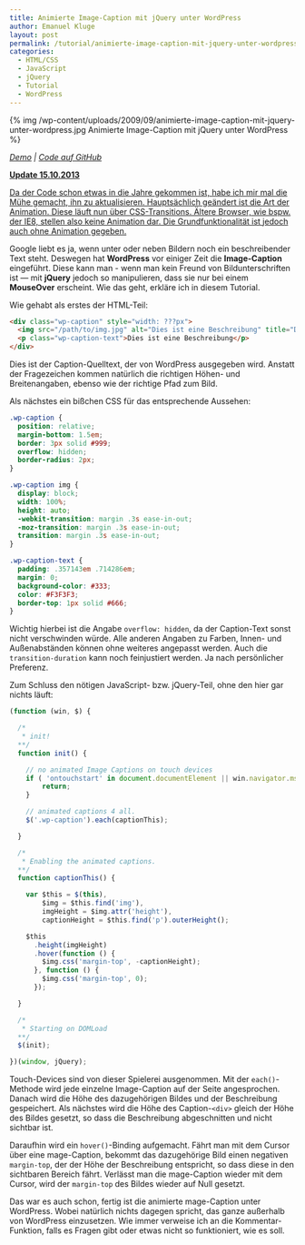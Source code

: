 ```yaml
---
title: Animierte Image-Caption mit jQuery unter WordPress
author: Emanuel Kluge
layout: post
permalink: /tutorial/animierte-image-caption-mit-jquery-unter-wordpress/
categories:
  - HTML/CSS
  - JavaScript
  - jQuery
  - Tutorial
  - WordPress
---
```


{% img /wp-content/uploads/2009/09/animierte-image-caption-mit-jquery-unter-wordpress.jpg Animierte Image-Caption mit jQuery unter WordPress %}

*[Demo](http://www.emanuel-kluge.de/demo/animierte-image-caption-mit-jquery-unter-wordpress/) | [Code auf GitHub](https://github.com/herschel666/animated-wordpress-image-captions)*

<p><ins datetime="2013-10-15T20:31:38+00:00"><strong>Update 15.10.2013</strong></ins></p>
<p><ins datetime="2013-10-15T20:31:38+00:00">Da der Code schon etwas in die Jahre gekommen ist, habe ich mir mal die Mühe gemacht, ihn zu aktualisieren. Hauptsächlich geändert ist die Art der Animation. Diese läuft nun über CSS-Transitions. Ältere Browser, wie bspw. der IE8, stellen also keine Animation dar. Die Grundfunktionalität ist jedoch auch ohne Animation gegeben.</ins></p>

Google liebt es ja, wenn unter oder neben Bildern noch ein beschreibender Text steht. Deswegen hat **WordPress** vor einiger Zeit die **Image-Caption** eingeführt. Diese kann man - wenn man kein Freund von Bildunterschriften ist — mit **jQuery** jedoch so manipulieren, dass sie nur bei einem **MouseOver** erscheint. Wie das geht, erkläre ich in diesem Tutorial.

Wie gehabt als erstes der HTML-Teil:

```html
<div class="wp-caption" style="width: ???px">
  <img src="/path/to/img.jpg" alt="Dies ist eine Beschreibung" title="Dies ist eine Beschreibung" width="???" height="???" class="size-full wp-image-3402" />
  <p class="wp-caption-text">Dies ist eine Beschreibung</p>
</div>
```

Dies ist der Caption-Quelltext, der von WordPress ausgegeben wird. Anstatt der Fragezeichen kommen natürlich die richtigen Höhen- und Breitenangaben, ebenso wie der richtige Pfad zum Bild.

Als nächstes ein bißchen CSS für das entsprechende Aussehen:

```css
.wp-caption {
  position: relative;
  margin-bottom: 1.5em;
  border: 3px solid #999;
  overflow: hidden;
  border-radius: 2px;
}

.wp-caption img {
  display: block;
  width: 100%;
  height: auto;
  -webkit-transition: margin .3s ease-in-out;
  -moz-transition: margin .3s ease-in-out;
  transition: margin .3s ease-in-out;
}

.wp-caption-text {
  padding: .357143em .714286em;
  margin: 0;
  background-color: #333;
  color: #F3F3F3;
  border-top: 1px solid #666;
}
```

Wichtig hierbei ist die Angabe `overflow: hidden`, da der Caption-Text sonst nicht verschwinden würde. Alle anderen Angaben zu Farben, Innen- und Außenabständen können ohne weiteres angepasst werden. Auch die `transition-duration` kann noch feinjustiert werden. Ja nach persönlicher Preferenz.

Zum Schluss den nötigen JavaScript- bzw. jQuery-Teil, ohne den hier gar nichts läuft:

```javascript
(function (win, $) {

  /*
   * init!
  **/
  function init() {

    // no animated Image Captions on touch devices
    if ( 'ontouchstart' in document.documentElement || win.navigator.msMaxTouchPoints ) {
        return;
    }

    // animated captions 4 all.
    $('.wp-caption').each(captionThis);

  }

  /*
   * Enabling the animated captions.
  **/
  function captionThis() {

    var $this = $(this),
        $img = $this.find('img'),
        imgHeight = $img.attr('height'),
        captionHeight = $this.find('p').outerHeight();

    $this
      .height(imgHeight)
      .hover(function () {
        $img.css('margin-top', -captionHeight);
      }, function () {
        $img.css('margin-top', 0);
      });

  }

  /*
   * Starting on DOMLoad
  **/
  $(init);

})(window, jQuery);
```

Touch-Devices sind von dieser Spielerei ausgenommen. Mit der `each()`-Methode wird jede einzelne Image-Caption auf der Seite angesprochen. Danach wird die Höhe des dazugehörigen Bildes und der Beschreibung gespeichert. Als nächstes wird die Höhe des Caption-`<div>` gleich der Höhe des Bildes gesetzt, so dass die Beschreibung abgeschnitten und nicht sichtbar ist.

Daraufhin wird ein `hover()`-Binding aufgemacht. Fährt man mit dem Cursor über eine mage-Caption, bekommt das dazugehörige Bild einen negativen `margin-top`, der der Höhe der Beschreibung entspricht, so dass diese in den sichtbaren Bereich fährt. Verlässt man die mage-Caption wieder mit dem Cursor, wird der `margin-top` des Bildes wieder auf Null gesetzt.

Das war es auch schon, fertig ist die animierte mage-Caption unter WordPress. Wobei natürlich nichts dagegen spricht, das ganze außerhalb von WordPress einzusetzen. Wie immer verweise ich an die Kommentar-Funktion, falls es Fragen gibt oder etwas nicht so funktioniert, wie es soll.
